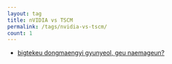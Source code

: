 ```yaml
---
layout: tag
title: nVIDIA vs TSCM
permalink: /tags/nvidia-vs-tscm/
count: 1
---
```


- [bigtekeu dongmaengyi gyunyeol, geu naemageun?](https://ki-sung.github.io/news/news19/)
